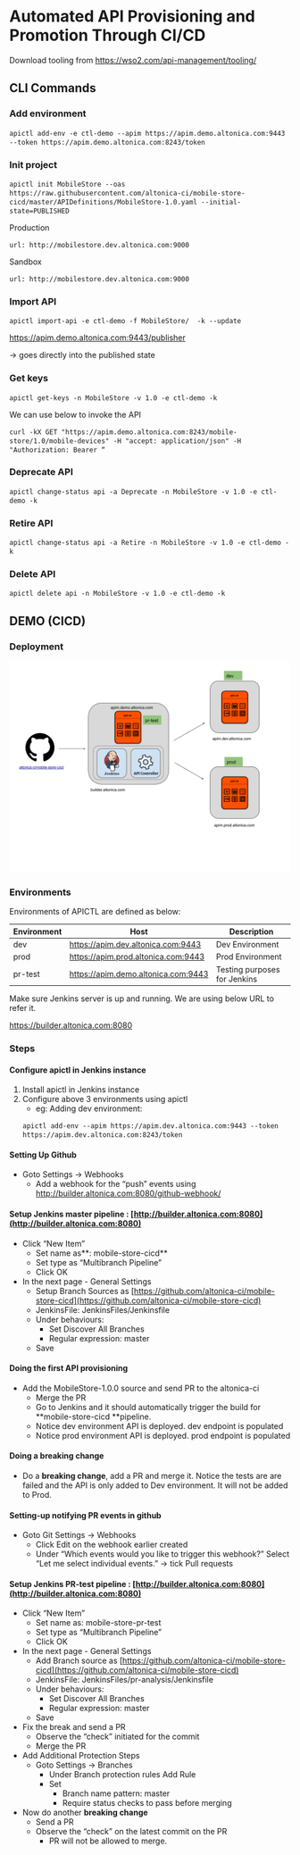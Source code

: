
# Automated API Provisioning and Promotion Through CI/CD

Download tooling from https://wso2.com/api-management/tooling/
## CLI Commands

### Add environment
```
apictl add-env -e ctl-demo --apim https://apim.demo.altonica.com:9443 --token https://apim.demo.altonica.com:8243/token
```

### Init project
```
apictl init MobileStore --oas https://raw.githubusercontent.com/altonica-ci/mobile-store-cicd/master/APIDefinitions/MobileStore-1.0.yaml --initial-state=PUBLISHED
```

Production

```
url: http://mobilestore.dev.altonica.com:9000
```

Sandbox

```
url: http://mobilestore.dev.altonica.com:9000
```

### Import API
```
apictl import-api -e ctl-demo -f MobileStore/  -k --update
```
https://apim.demo.altonica.com:9443/publisher


→ goes directly into the published state

### Get keys
```
apictl get-keys -n MobileStore -v 1.0 -e ctl-demo -k
```
We can use below to invoke the API


```
curl -kX GET "https://apim.demo.altonica.com:8243/mobile-store/1.0/mobile-devices" -H "accept: application/json" -H "Authorization: Bearer “
```

### Deprecate API
```
apictl change-status api -a Deprecate -n MobileStore -v 1.0 -e ctl-demo -k
```

### Retire API
```
apictl change-status api -a Retire -n MobileStore -v 1.0 -e ctl-demo -k
```

### Delete API
```
apictl delete api -n MobileStore -v 1.0 -e ctl-demo -k
```

## DEMO (CICD)

### Deployment

![Deployment](img/deployment.png)


### Environments

Environments of APICTL are defined as below:

| Environment | Host                                | Description                  |
|-------------|-------------------------------------|------------------------------|
| dev         | https://apim.dev.altonica.com:9443  | Dev Environment              |
| prod        | https://apim.prod.altonica.com:9443 | Prod Environment             |
| pr-test     | https://apim.demo.altonica.com:9443 | Testing purposes for Jenkins |

Make sure Jenkins server is up and running. We are using below URL to refer it.

https://builder.altonica.com:8080

### Steps

#### Configure apictl in Jenkins instance
1. Install apictl in Jenkins instance
2. Configure above 3 environments using apictl
    * eg: Adding dev environment: 
    ```
    apictl add-env --apim https://apim.dev.altonica.com:9443 --token https://apim.dev.altonica.com:8243/token
    ```


#### Setting Up Github
*   Goto Settings -> Webhooks
    *   Add a webhook for the “push” events using http://builder.altonica.com:8080/github-webhook/
#### Setup Jenkins master pipeline : [http://builder.altonica.com:8080](http://builder.altonica.com:8080)
*   Click “New Item”
    *   Set name as**: mobile-store-cicd**
    *   Set type as “Multibranch Pipeline”
    *   Click OK
*   In the next page - General Settings
    *   Setup Branch Sources as [https://github.com/altonica-ci/mobile-store-cicd](https://github.com/altonica-ci/mobile-store-cicd)
    *   JenkinsFile: JenkinsFiles/Jenkinsfile
    *   Under behaviours:
        *   Set Discover All Branches
        *   Regular expression: master
    *   Save
#### Doing the first API provisioning
*   Add the MobileStore-1.0.0 source and send PR to the altonica-ci
    *   Merge the PR
    *   Go to Jenkins and it should automatically trigger the build for **mobile-store-cicd **pipeline.
    *   Notice dev environment API is deployed. dev endpoint is populated
    *   Notice prod environment API is deployed. prod endpoint is populated
#### Doing a breaking change
*   Do a **breaking change**, add a PR and merge it. Notice the tests are are failed and the API is only added to Dev environment. It will not be added to Prod.

#### Setting-up notifying PR events in github
*   Goto Git Settings -> Webhooks
    *   Click Edit on the webhook earlier created
    *   Under “Which events would you like to trigger this webhook?” Select “Let me select individual events.” -> tick Pull requests
#### Setup Jenkins PR-test pipeline : [http://builder.altonica.com:8080](http://builder.altonica.com:8080)
*   Click “New Item”
    *   Set name as: mobile-store-pr-test
    *   Set type as “Multibranch Pipeline”
    *   Click OK
*   In the next page - General Settings
    *   Add Branch source as [https://github.com/altonica-ci/mobile-store-cicd](https://github.com/altonica-ci/mobile-store-cicd)
    *   JenkinsFile: JenkinsFiles/pr-analysis/Jenkinsfile
    *   Under behaviours:
        *   Set Discover All Branches
        *   Regular expression: master
    *   Save
*   Fix the break and send a PR
    *   Observe the “check” initiated for the commit
    *   Merge the PR  
*   Add Additional Protection Steps
    *   Goto Settings -> Branches
        *   Under Branch protection rules Add Rule
        *   Set
            *   Branch name pattern: master
            *   Require status checks to pass before merging
*   Now do another **breaking change**
    *   Send a PR
    *   Observe the “check” on the latest commit on the PR
        *   PR will not be allowed to merge.
